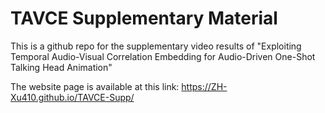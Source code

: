 # TAVCE Supplementary Material

This is a github repo for the supplementary video results of "Exploiting Temporal Audio-Visual Correlation Embedding for Audio-Driven One-Shot Talking Head Animation"

The website page is available at this link: https://ZH-Xu410.github.io/TAVCE-Supp/